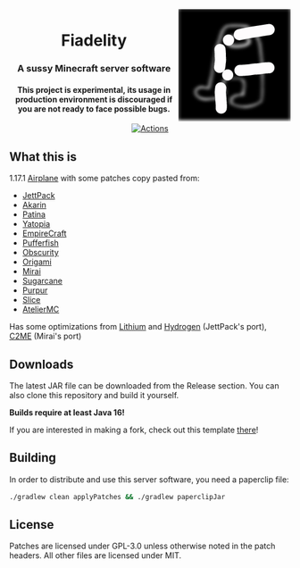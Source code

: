 <img src="logo.png" alt="Blurred amogus with an F" align="right">
<div align="center">
  <h1>Fiadelity</h1>
  <h3>A sussy Minecraft server software</h3>
  <h4><b>This project is experimental, its usage in production environment is discouraged if you are not ready to face possible bugs.</b></h4>

[![Actions](https://img.shields.io/github/workflow/status/KurumiFake/Fiadelity/Build)](https://github.com/KurumiFake/Fiadelity/actions)
</div>

## What this is

1.17.1 [Airplane](https://airplane.gg) with some patches copy pasted from:
* [JettPack](https://gitlab.com/Titaniumtown/JettPack)
* [Akarin](https://github.com/Akarin-project/Akarin/)
* [Patina](https://github.com/PatinaMC/Patina)
* [Yatopia](https://github.com/YatopiaMC/Yatopia)
* [EmpireCraft](https://github.com/starlis/empirecraft)
* [Pufferfish](https://github.com/pufferfish-gg/Pufferfish)
* [Obscurity](https://github.com/RedeObscurity/Obscurity)
* [Origami](https://github.com/Minebench/Origami)
* [Mirai](https://github.com/etil2jz/Mirai)
* [Sugarcane](https://github.com/SugarcaneMC/Sugarcane)
* [Purpur](https://github.com/PurpurMC/Purpur)
* [Slice](https://github.com/Cryptite/Slice)
* [AtelierMC](https://github.com/AtelierMC/AtelierMC)

Has some optimizations from [Lithium](https://github.com/jellysquid3/lithium-fabric) and [Hydrogen](https://github.com/CaffeineMC/hydrogen-fabric) (JettPack's port), [C2ME](https://github.com/RelativityMC/C2ME-fabric) (Mirai's port)

## Downloads

The latest JAR file can be downloaded from the Release section. You can also clone this repository and build it yourself.

**Builds require at least Java 16!**

If you are interested in making a fork, check out this template [there](https://github.com/PaperMC/paperweight-examples)!

## Building

In order to distribute and use this server software, you need a paperclip file:

```bash
./gradlew clean applyPatches && ./gradlew paperclipJar
```

## License
Patches are licensed under GPL-3.0 unless otherwise noted in the patch headers.
All other files are licensed under MIT.
